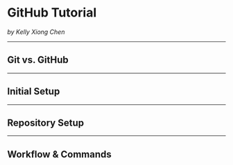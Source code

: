 # GitHub Tutorial

_by Kelly Xiong Chen_

---
## Git vs. GitHub



---
## Initial Setup



---
## Repository Setup



---
## Workflow & Commands